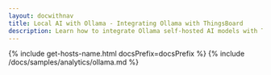 ```yaml
---
layout: docwithnav
title: Local AI with Ollama - Integrating Ollama with ThingsBoard
description: Learn how to integrate Ollama self-hosted AI models with ThingsBoard to reduce costs, maintain data privacy, and run AI entirely on your infrastructure.
---
```


{% include get-hosts-name.html docsPrefix=docsPrefix %}
{% include /docs/samples/analytics/ollama.md %}
